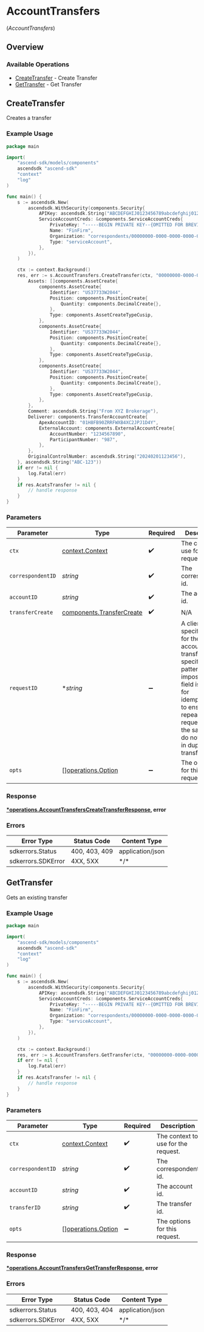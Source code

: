 # AccountTransfers
(*AccountTransfers*)

## Overview

### Available Operations

* [CreateTransfer](#createtransfer) - Create Transfer
* [GetTransfer](#gettransfer) - Get Transfer

## CreateTransfer

Creates a transfer

### Example Usage

```go
package main

import(
	"ascend-sdk/models/components"
	ascendsdk "ascend-sdk"
	"context"
	"log"
)

func main() {
    s := ascendsdk.New(
        ascendsdk.WithSecurity(components.Security{
            APIKey: ascendsdk.String("ABCDEFGHIJ0123456789abcdefghij0123456789"),
            ServiceAccountCreds: &components.ServiceAccountCreds{
                PrivateKey: "-----BEGIN PRIVATE KEY--{OMITTED FOR BREVITY}",
                Name: "FinFirm",
                Organization: "correspondents/00000000-0000-0000-0000-000000000000",
                Type: "serviceAccount",
            },
        }),
    )

    ctx := context.Background()
    res, err := s.AccountTransfers.CreateTransfer(ctx, "00000000-0000-0000-0000-000000000002", "01H8FB90ZRRFWXB4XC2JPJ1D4Y", components.TransferCreate{
        Assets: []components.AssetCreate{
            components.AssetCreate{
                Identifier: "US37733W2044",
                Position: components.PositionCreate{
                    Quantity: components.DecimalCreate{},
                },
                Type: components.AssetCreateTypeCusip,
            },
            components.AssetCreate{
                Identifier: "US37733W2044",
                Position: components.PositionCreate{
                    Quantity: components.DecimalCreate{},
                },
                Type: components.AssetCreateTypeCusip,
            },
            components.AssetCreate{
                Identifier: "US37733W2044",
                Position: components.PositionCreate{
                    Quantity: components.DecimalCreate{},
                },
                Type: components.AssetCreateTypeCusip,
            },
        },
        Comment: ascendsdk.String("From XYZ Brokerage"),
        Deliverer: components.TransferAccountCreate{
            ApexAccountID: "01H8FB90ZRRFWXB4XC2JPJ1D4Y",
            ExternalAccount: components.ExternalAccountCreate{
                AccountNumber: "1234567890",
                ParticipantNumber: "987",
            },
        },
        OriginalControlNumber: ascendsdk.String("20240201123456"),
    }, ascendsdk.String("ABC-123"))
    if err != nil {
        log.Fatal(err)
    }
    if res.AcatsTransfer != nil {
        // handle response
    }
}
```

### Parameters

| Parameter                                                                                                                                                                                                  | Type                                                                                                                                                                                                       | Required                                                                                                                                                                                                   | Description                                                                                                                                                                                                | Example                                                                                                                                                                                                    |
| ---------------------------------------------------------------------------------------------------------------------------------------------------------------------------------------------------------- | ---------------------------------------------------------------------------------------------------------------------------------------------------------------------------------------------------------- | ---------------------------------------------------------------------------------------------------------------------------------------------------------------------------------------------------------- | ---------------------------------------------------------------------------------------------------------------------------------------------------------------------------------------------------------- | ---------------------------------------------------------------------------------------------------------------------------------------------------------------------------------------------------------- |
| `ctx`                                                                                                                                                                                                      | [context.Context](https://pkg.go.dev/context#Context)                                                                                                                                                      | :heavy_check_mark:                                                                                                                                                                                         | The context to use for the request.                                                                                                                                                                        |                                                                                                                                                                                                            |
| `correspondentID`                                                                                                                                                                                          | *string*                                                                                                                                                                                                   | :heavy_check_mark:                                                                                                                                                                                         | The correspondent id.                                                                                                                                                                                      | 00000000-0000-0000-0000-000000000002                                                                                                                                                                       |
| `accountID`                                                                                                                                                                                                | *string*                                                                                                                                                                                                   | :heavy_check_mark:                                                                                                                                                                                         | The account id.                                                                                                                                                                                            | 01H8FB90ZRRFWXB4XC2JPJ1D4Y                                                                                                                                                                                 |
| `transferCreate`                                                                                                                                                                                           | [components.TransferCreate](../../models/components/transfercreate.md)                                                                                                                                     | :heavy_check_mark:                                                                                                                                                                                         | N/A                                                                                                                                                                                                        |                                                                                                                                                                                                            |
| `requestID`                                                                                                                                                                                                | **string*                                                                                                                                                                                                  | :heavy_minus_sign:                                                                                                                                                                                         | A client-specified ID for the account transfer; no specific pattern is imposed. This field is used for idempotency to ensure that repeated requests with the same ID do not result in duplicate transfers. | ABC-123                                                                                                                                                                                                    |
| `opts`                                                                                                                                                                                                     | [][operations.Option](../../models/operations/option.md)                                                                                                                                                   | :heavy_minus_sign:                                                                                                                                                                                         | The options for this request.                                                                                                                                                                              |                                                                                                                                                                                                            |

### Response

**[*operations.AccountTransfersCreateTransferResponse](../../models/operations/accounttransferscreatetransferresponse.md), error**

### Errors

| Error Type         | Status Code        | Content Type       |
| ------------------ | ------------------ | ------------------ |
| sdkerrors.Status   | 400, 403, 409      | application/json   |
| sdkerrors.SDKError | 4XX, 5XX           | \*/\*              |

## GetTransfer

Gets an existing transfer

### Example Usage

```go
package main

import(
	"ascend-sdk/models/components"
	ascendsdk "ascend-sdk"
	"context"
	"log"
)

func main() {
    s := ascendsdk.New(
        ascendsdk.WithSecurity(components.Security{
            APIKey: ascendsdk.String("ABCDEFGHIJ0123456789abcdefghij0123456789"),
            ServiceAccountCreds: &components.ServiceAccountCreds{
                PrivateKey: "-----BEGIN PRIVATE KEY--{OMITTED FOR BREVITY}",
                Name: "FinFirm",
                Organization: "correspondents/00000000-0000-0000-0000-000000000000",
                Type: "serviceAccount",
            },
        }),
    )

    ctx := context.Background()
    res, err := s.AccountTransfers.GetTransfer(ctx, "00000000-0000-0000-0000-000000000002", "01H8FB90ZRRFWXB4XC2JPJ1D4Y", "00000000-0000-0000-0000-000000000000")
    if err != nil {
        log.Fatal(err)
    }
    if res.AcatsTransfer != nil {
        // handle response
    }
}
```

### Parameters

| Parameter                                                | Type                                                     | Required                                                 | Description                                              | Example                                                  |
| -------------------------------------------------------- | -------------------------------------------------------- | -------------------------------------------------------- | -------------------------------------------------------- | -------------------------------------------------------- |
| `ctx`                                                    | [context.Context](https://pkg.go.dev/context#Context)    | :heavy_check_mark:                                       | The context to use for the request.                      |                                                          |
| `correspondentID`                                        | *string*                                                 | :heavy_check_mark:                                       | The correspondent id.                                    | 00000000-0000-0000-0000-000000000002                     |
| `accountID`                                              | *string*                                                 | :heavy_check_mark:                                       | The account id.                                          | 01H8FB90ZRRFWXB4XC2JPJ1D4Y                               |
| `transferID`                                             | *string*                                                 | :heavy_check_mark:                                       | The transfer id.                                         | 00000000-0000-0000-0000-000000000000                     |
| `opts`                                                   | [][operations.Option](../../models/operations/option.md) | :heavy_minus_sign:                                       | The options for this request.                            |                                                          |

### Response

**[*operations.AccountTransfersGetTransferResponse](../../models/operations/accounttransfersgettransferresponse.md), error**

### Errors

| Error Type         | Status Code        | Content Type       |
| ------------------ | ------------------ | ------------------ |
| sdkerrors.Status   | 400, 403, 404      | application/json   |
| sdkerrors.SDKError | 4XX, 5XX           | \*/\*              |